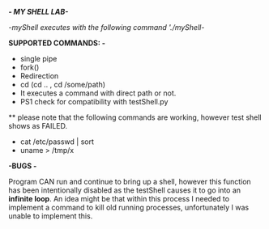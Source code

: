 
***- MY SHELL LAB-***

*-myShell executes with the following command './myShell-*

**SUPPORTED COMMANDS: -**

* single pipe 
* fork()
* Redirection 
* cd (cd .. , cd /some/path)
* It executes a command with direct path or not. 
* PS1 check for compatibility with testShell.py 


** please note that the following commands are working, however 
test shell shows as FAILED.

* cat /etc/passwd | sort 
* uname > /tmp/x


**-BUGS -** 

Program CAN run and continue to bring up a shell, 
however this function has been intentionally disabled as 
the testShell causes it to go into an **infinite loop**. An idea might be 
that within this process I needed to implement a command to kill old 
running processes, unfortunately I was unable to implement this. 